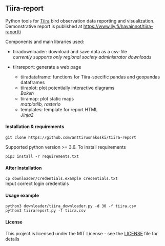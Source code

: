 ## Tiira-report

Python tools for [Tiira](https://www.tiira.fi) bird observation data reporting and visualization. Demonstrative report is published at https://www.lly.fi/havainnot/tiira-raportti 
  
Components and main libraries used:

- tiiradownloader: download and save data as a csv-file  
	*currently supports only regional society administrator downloads* 

- tiirareport: generate a web page
	+ tiiradataframe: functions for Tiira-specific pandas and geopandas dataframes 
	+ tiiraplot: plot potentially interactive diagrams  
	*Bokeh*
	+ tiiramap: plot static maps  
	*matplotlib, rasterio*
	+ templates: template for report HTML  
	*Jinja2*

#### Installation & requirements

`git clone https://github.com/anttiruonakoski/tiira-report`

Supported python version >= 3.6.
To install requirements

`pip3 install -r requirements.txt` 

#### After Installation

`cp downloader/credentials.example credentials.txt`  
Input correct login credentials

#### Usage example

```
python3 downloader/tiira_downloader.py -d 30 -f tiira.csv
python3 tiirareport.py -f tiira.csv
```

#### License

This project is licensed under the MIT License - see the [LICENSE](LICENSE) file for details


